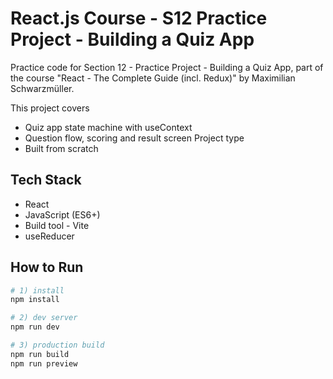 # React.js Course - S12 Practice Project - Building a Quiz App

Practice code for Section 12 - Practice Project - Building a Quiz App, part of the course "React - The Complete Guide (incl. Redux)" by Maximilian Schwarzmüller.

This project covers
- Quiz app state machine with useContext
- Question flow, scoring and result screen
Project type
- Built from scratch

## Tech Stack
- React
- JavaScript (ES6+)
- Build tool - Vite
- useReducer
## How to Run

```bash
# 1) install
npm install

# 2) dev server
npm run dev

# 3) production build
npm run build
npm run preview
```